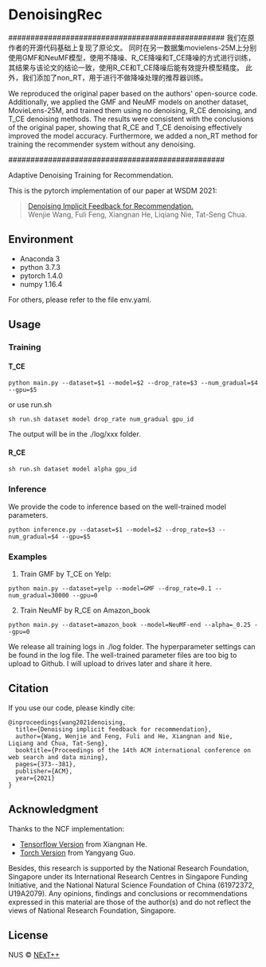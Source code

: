 # DenoisingRec
#################################################
我们在原作者的开源代码基础上复现了原论文。
同时在另一数据集movielens-25M上分别使用GMF和NeuMF模型，使用不降噪、R_CE降噪和T_CE降噪的方式进行训练，
其结果与该论文的结论一致，使用R_CE和T_CE降噪后能有效提升模型精度。
此外，我们添加了non_RT，用于进行不做降噪处理的推荐器训练。

We reproduced the original paper based on the authors' open-source code. 
Additionally, we applied the GMF and NeuMF models on another dataset, MovieLens-25M, and trained them using no denoising, R_CE denoising, and T_CE denoising methods.
The results were consistent with the conclusions of the original paper, showing that R_CE and T_CE denoising effectively improved the model accuracy. 
Furthermore, we added a non_RT method for training the recommender system without any denoising.

#################################################

Adaptive Denoising Training for Recommendation.

This is the pytorch implementation of our paper at WSDM 2021:

> [Denoising Implicit Feedback for Recommendation.](https://arxiv.org/abs/2006.04153)<br>
> Wenjie Wang, Fuli Feng, Xiangnan He, Liqiang Nie, Tat-Seng Chua.

## Environment
- Anaconda 3
- python 3.7.3
- pytorch 1.4.0
- numpy 1.16.4 

For others, please refer to the file env.yaml.

## Usage

### Training
#### T_CE
```
python main.py --dataset=$1 --model=$2 --drop_rate=$3 --num_gradual=$4 --gpu=$5
```
or use run.sh
```
sh run.sh dataset model drop_rate num_gradual gpu_id
```
The output will be in the ./log/xxx folder.

#### R_CE
```
sh run.sh dataset model alpha gpu_id
```
### Inference
We provide the code to inference based on the well-trained model parameters.
```
python inference.py --dataset=$1 --model=$2 --drop_rate=$3 --num_gradual=$4 --gpu=$5
```
### Examples
1. Train GMF by T_CE on Yelp:
```
python main.py --dataset=yelp --model=GMF --drop_rate=0.1 --num_gradual=30000 --gpu=0
```
2. Train NeuMF by R_CE on Amazon_book
```
python main.py --dataset=amazon_book --model=NeuMF-end --alpha=_0.25 --gpu=0
```
We release all training logs in ./log folder. The hyperparameter settings can be found in the log file. 
The well-trained parameter files are too big to upload to Github. I will upload to drives later and share it here.

## Citation  
If you use our code, please kindly cite:

```
@inproceedings{wang2021denoising,
  title={Denoising implicit feedback for recommendation},
  author={Wang, Wenjie and Feng, Fuli and He, Xiangnan and Nie, Liqiang and Chua, Tat-Seng},
  booktitle={Proceedings of the 14th ACM international conference on web search and data mining},
  pages={373--381},
  publisher={ACM},
  year={2021}
}
```
## Acknowledgment

Thanks to the NCF implementation:
- [Tensorflow Version](https://github.com/hexiangnan/neural_collaborative_filtering) from Xiangnan He. 
- [Torch Version](https://github.com/guoyang9/NCF) from Yangyang Guo.

Besides, this research is supported by the National Research Foundation, Singapore under its International Research Centres in Singapore Funding Initiative, and the National Natural Science Foundation of China (61972372, U19A2079). Any opinions, findings and conclusions or recommendations expressed in this material are those of the author(s) and do not reflect the views of National Research Foundation, Singapore. 

## License

NUS © [NExT++](https://nextcenter.org/)
